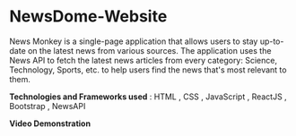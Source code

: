 # NewsDome-Website

News Monkey is a single-page application that allows users to stay up-to-date on the latest news from various sources. The application uses the News API to fetch the latest news articles from every category: Science, Technology, Sports, etc. to help users find the news that's most relevant to them.

**Technologies and Frameworks used** : HTML , CSS , JavaScript , ReactJS , Bootstrap , NewsAPI

**Video Demonstration**

